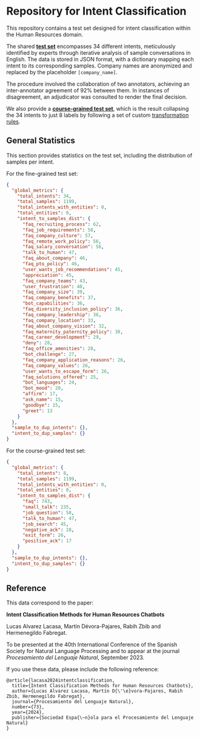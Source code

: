 # Repository for Intent Classification

This repository contains a test set designed for intent classification within the Human Resources domain.

The shared [**test set**](./test_set/intent_classification_fg_test_set.json) encompasses 34 different intents,
meticulously
identified by experts through iterative analysis of sample conversations in English.
The data is stored in JSON format, with a dictionary mapping each intent to its corresponding samples. Company names are
anonymized and replaced by the placeholder `[company_name]`.

The procedure involved the collaboration of two annotators, achieving an inter-annotator agreement of 92% between them.
In instances of disagreement, an adjudicator was consulted to render the final decision.

We also provide a [**course-grained test set**](./test_set/intent_classification_cg_test_set.json), which is the result
collapsing the 34 intents to just 8 labels by following a set
of custom [transformation rules](./test_set/transformation_rules.json).

## General Statistics

This section provides statistics on the test set, including the distribution of samples per intent.

For the fine-grained test set:

```json
{
  "global_metrics": {
    "total_intents": 34,
    "total_samples": 1199,
    "total_intents_with_entities": 0,
    "total_entities": 0,
    "intent_to_samples_dist": {
      "faq_recruiting_process": 62,
      "faq_job_requirements": 58,
      "faq_company_culture": 57,
      "faq_remote_work_policy": 56,
      "faq_salary_conversation": 56,
      "talk_to_human": 47,
      "faq_about_company": 46,
      "faq_pto_policy": 46,
      "user_wants_job_recommendations": 45,
      "appreciation": 45,
      "faq_company_teams": 43,
      "user_frustration": 40,
      "faq_company_size": 39,
      "faq_company_benefits": 37,
      "bot_capabilities": 36,
      "faq_diversity_inclusion_policy": 36,
      "faq_company_leadership": 36,
      "faq_company_location": 33,
      "faq_about_company_vision": 32,
      "faq_maternity_paternity_policy": 30,
      "faq_career_development": 29,
      "deny": 28,
      "faq_office_amenities": 28,
      "bot_challenge": 27,
      "faq_company_application_reasons": 26,
      "faq_company_values": 26,
      "user_wants_to_escape_form": 26,
      "faq_solutions_offered": 25,
      "bot_languages": 24,
      "bot_mood": 20,
      "affirm": 17,
      "ask_name": 15,
      "goodbye": 15,
      "greet": 13
    }
  },
  "sample_to_dup_intents": {},
  "intent_to_dup_samples": {}
}
```

For the course-grained test set:

```json
{
  "global_metrics": {
    "total_intents": 8,
    "total_samples": 1199,
    "total_intents_with_entities": 0,
    "total_entities": 0,
    "intent_to_samples_dist": {
      "faq": 743,
      "small_talk": 235,
      "job_question": 58,
      "talk_to_human": 47,
      "job_search": 45,
      "negative_ack": 28,
      "exit_form": 26,
      "positive_ack": 17
    }
  },
  "sample_to_dup_intents": {},
  "intent_to_dup_samples": {}
}
```

## Reference

This data correspond to the paper:

**Intent Classification Methods for Human Resources Chatbots**

Lucas Alvarez Lacasa, Martín Dévora-Pajares, Rabih Zbib and Hermenegildo Fabregat.

To be presented at the 40th International Conference of the Spanish Society for Natural Language Processing and to
appear at the journal _Procesamiento del Lenguaje Natural_, September 2023.

If you use these data, please include the following reference:

	@article{lacasa2024intentclassification,
	  title={Intent Classification Methods for Human Resources Chatbots},
	  author={Lucas Alvarez Lacasa, Martín D{\'\e}vora-Pajares, Rabih Zbib, Hermenegildo Fabregat},
	  journal={Procesamiento del Lenguaje Natural},
	  number={73},
	  year={2024},
	  publisher={Sociedad Espa{\~n}ola para el Procesamiento del Lenguaje Natural}
	}
